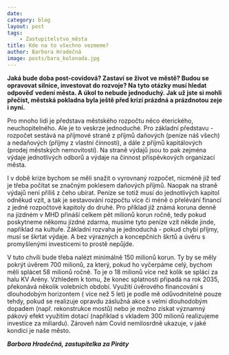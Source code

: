 ```yaml
---
date: 
category: blog
layout: post
tags:
    - Zastupitelstvo_města
title: Kde na to všechno vezmeme?
author: Barbora Hradečná
image: posts/bara_kolonada.jpg
---
```

**Jaká bude doba post-covidová? Zastaví se život ve městě? Budou se opravovat silnice, investovat do rozvoje? Na tyto otázky musí hledat odpověď vedení města. A úkol to nebude jednoduchý. Jak už jste si mohli přečíst, městská pokladna byla ještě před krizí prázdná a prázdnotou zeje i nyní.**

Pro mnoho lidí je představa městského rozpočtu něco éterického, neuchopitelného. Ale je to veskrze jednoduché. Pro základní představu - rozpočet sestává na příjmové straně z příjmů daňových (peníze náš všech) a nedaňových (příjmy z vlastní činnosti), a dále z příjmů kapitálových (prodej městských nemovitostí). Na straně výdajů jsou to pak zejména výdaje jednotlivých odborů a výdaje na činnost příspěvkových organizací města.

I v době krize bychom se měli snažit o vyrovnaný rozpočet, nicméně již teď je třeba počítat se značným poklesem daňových příjmů. Naopak na straně výdajů není příliš z čeho ubírat. Peníze se totiž musí do jednotlivých kapitol odněkud vzít, a tak je sestavování rozpočtu více či méně o přelévání financí z jedné rozpočtové kapitoly do druhé. Pro příklad již známá koruna denně na jízdném v MHD přináší celkem pět milionů korun ročně, tedy pokud poskytneme někomu jízdné zdarma, musíme tyto peníze vzít někde jinde, například na kultuře. Základní rozvaha je jednoduchá - pokud chybí příjmy, musí se škrtat výdaje. A bez výrazných a koncepčních škrtů a úvěru s promyšlenými investicemi to prostě nepůjde.

V tuto chvíli bude třeba nalézt minimálně 150 milionů korun. Ty by se měly pokrýt úvěrem 700 milionů, za který, pokud ho vyčerpáme celý, bychom měli splácet 58 milionů ročně. To je o 18 milionů více než kolik se splácí za halu KV Arény. Vzhledem k tomu, že konec splatnosti připadá na rok 2035, překonává několik volebních období. Využití úvěrového financování s dlouhodobým horizontem ( více než 5 let) je podle mě odůvodnitelné pouze tehdy, pokud se realizuje opravdu záslužná akce s velmi dlouhodobým dopadem (např. rekonstrukce mostů) nebo je možno získat významný pákový efekt využitím dotací (například s vkladem 300 milionů realizujeme investice za miliardu). Zároveň nám Covid nemilosrdně ukazuje, v jaké kondici je naše město.

***Barbora Hradečná, zastupitelka za Piráty***
